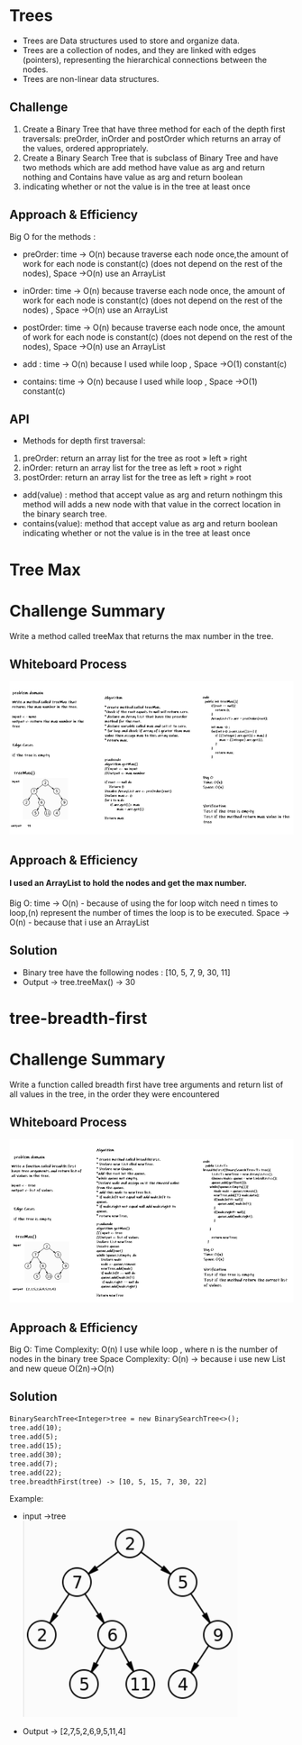 
# Trees
<!-- Short summary or background information -->
* Trees are Data structures used to store and organize data.
* Trees are a collection of nodes, and they are linked with edges (pointers), representing the hierarchical connections between the nodes.
* Trees are non-linear data structures.

## Challenge
<!-- Description of the challenge -->
1. Create a Binary Tree that have three method for each of the depth first traversals: 
preOrder, inOrder and postOrder which returns an array of the values, ordered appropriately.
2. Create a Binary Search Tree that is subclass of Binary Tree and have two methods which are 
add method have value as arg and return nothing and Contains have value as arg and return boolean 
3. indicating whether or not the value is in the tree at least once

## Approach & Efficiency
<!-- What approach did you take? Why? What is the Big O space/time for this approach? -->

Big O for the methods :

* preOrder: time -> O(n) because traverse each node once,the amount of work for each node is constant(c) (does not depend on the rest of the nodes), Space ->O(n) use an ArrayList
* inOrder: time -> O(n) because traverse each node once, the amount of work for each node is constant(c) (does not depend on the rest of the nodes) , Space ->O(n) use an ArrayList 
* postOrder: time -> O(n) because traverse each node once, the amount of work for each node is constant(c) (does not depend on the rest of the nodes), Space ->O(n) use an ArrayList

* add : time -> O(n) because I used while loop  , Space ->O(1) constant(c)
* contains:  time -> O(n) because I used while loop , Space ->O(1) constant(c)
## API
<!-- Description of each method publicly available in each of your trees -->
* Methods for depth first traversal:
1. preOrder: return an array list for the tree as root » left » right
2. inOrder: return an array list for the tree as  left » root » right
3. postOrder: return an array list for the tree as  left » right » root
* add(value) : method that accept value as arg and return nothingm this method will adds a new node
with that value in the correct location in the binary search tree.
* contains(value): method that accept value as arg and return boolean indicating whether or not the value is in the tree at least once


# Tree Max
# Challenge Summary
<!-- Description of the challenge -->
Write a method called treeMax that returns the max number in the tree.
## Whiteboard Process
<!-- Embedded whiteboard image -->
![Tmax](TMax.png)
## Approach & Efficiency
<!-- What approach did you take? Why? What is the Big O space/time for this approach? -->
#### I used an ArrayList to hold the nodes and get the max number.
Big O:
time -> O(n) - because of using the for loop witch need n times to loop,(n) represent the number of times the loop is to be executed.
Space -> O(n) - because that i use an ArrayList 
## Solution
<!-- Show how to run your code, and examples of it in action -->
* Binary tree have the following nodes : [10, 5, 7, 9, 30, 11]
* Output -> tree.treeMax() -> 30

# tree-breadth-first

# Challenge Summary
<!-- Description of the challenge -->
Write a function called breadth first have tree arguments and return list of all values in the tree, in the order they were encountered
## Whiteboard Process
<!-- Embedded whiteboard image -->
![breathTree](breathTree.png)

## Approach & Efficiency
<!-- What approach did you take? Why? What is the Big O space/time for this approach? -->
Big O:
Time Complexity: O(n) I use while loop , where n is the number of nodes in the binary tree 
Space Complexity: O(n) -> because i use new List and new queue O(2n)->O(n)
## Solution
<!-- Show how to run your code, and examples of it in action -->

```
BinarySearchTree<Integer>tree = new BinarySearchTree<>();
tree.add(10);
tree.add(5);
tree.add(15);
tree.add(30);
tree.add(7);
tree.add(22);
tree.breadthFirst(tree) -> [10, 5, 15, 7, 30, 22]

```

Example: 
* input ->tree  
![tree](tree.png)

* Output -> [2,7,5,2,6,9,5,11,4]
